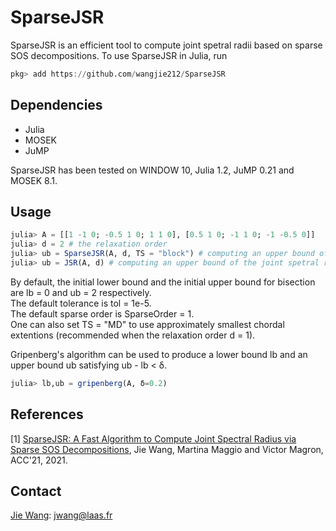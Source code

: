 # SparseJSR
SparseJSR is an efficient tool to compute joint spetral radii based on sparse SOS decompositions. To use SparseJSR in Julia, run
```Julia
pkg> add https://github.com/wangjie212/SparseJSR
 ```

## Dependencies
- Julia
- MOSEK
- JuMP

SparseJSR has been tested on WINDOW 10, Julia 1.2, JuMP 0.21 and MOSEK 8.1.
## Usage

```Julia
julia> A = [[1 -1 0; -0.5 1 0; 1 1 0], [0.5 1 0; -1 1 0; -1 -0.5 0]]
julia> d = 2 # the relaxation order
julia> ub = SparseJSR(A, d, TS = "block") # computing an upper bound of the joint spetral radius of A via sparse SOS
julia> ub = JSR(A, d) # computing an upper bound of the joint spetral radius of A via dense SOS
```
By default, the initial lower bound and the initial upper bound for bisection are lb = 0 and ub = 2 respectively.  
The default tolerance is tol = 1e-5.  
The default sparse order is SparseOrder = 1.  
One can also set TS = "MD" to use approximately smallest chordal extentions (recommended when the relaxation order d = 1).

Gripenberg's algorithm can be used to produce a lower bound lb and an upper bound ub satisfying ub - lb < δ.
```Julia
julia> lb,ub = gripenberg(A, δ=0.2)
```

## References
[1] [SparseJSR: A Fast Algorithm to Compute Joint Spectral Radius via Sparse SOS Decompositions](https://arxiv.org/abs/2008.11441), Jie Wang, Martina Maggio and Victor Magron, ACC'21, 2021.    

## Contact
[Jie Wang](https://wangjie212.github.io/jiewang/): jwang@laas.fr
